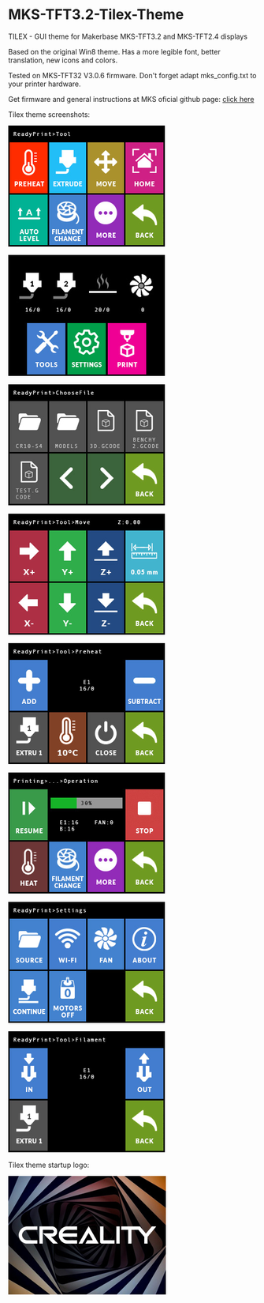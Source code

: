 # MKS-TFT3.2-Tilex-Theme
TILEX - GUI theme for Makerbase MKS-TFT3.2 and MKS-TFT2.4 displays

Based on the original Win8 theme. Has a more legible font, better translation, new icons and colors.

Tested on MKS-TFT32 V3.0.6 firmware. Don't forget adapt mks_config.txt to your printer hardware.

Get firmware and general instructions at MKS oficial github page: [click here](https://github.com/makerbase-mks/MKS-TFT)

Tilex theme screenshots:

![alt Screenshot 0](https://github.com/Dalpek/MKS-TFT3.2-Tilex-Theme/blob/main/screenshots/screenshot0.jpg)

![alt Screenshot 1](https://github.com/Dalpek/MKS-TFT3.2-Tilex-Theme/blob/main/screenshots/screenshot1.jpg)

![alt Screenshot 2](https://github.com/Dalpek/MKS-TFT3.2-Tilex-Theme/blob/main/screenshots/screenshot2.jpg)

![alt Screenshot 3](https://github.com/Dalpek/MKS-TFT3.2-Tilex-Theme/blob/main/screenshots/screenshot3.jpg)

![alt Screenshot 4](https://github.com/Dalpek/MKS-TFT3.2-Tilex-Theme/blob/main/screenshots/screenshot4.jpg)

![alt Screenshot 5](https://github.com/Dalpek/MKS-TFT3.2-Tilex-Theme/blob/main/screenshots/screenshot5.jpg)

![alt Screenshot 6](https://github.com/Dalpek/MKS-TFT3.2-Tilex-Theme/blob/main/screenshots/screenshot6.jpg)

![alt Screenshot 7](https://github.com/Dalpek/MKS-TFT3.2-Tilex-Theme/blob/main/screenshots/screenshot7.jpg)

Tilex theme startup logo:

![alt Screenshot 8](https://github.com/Dalpek/MKS-TFT3.2-Tilex-Theme/blob/main/screenshots/screenshot8.jpg)

